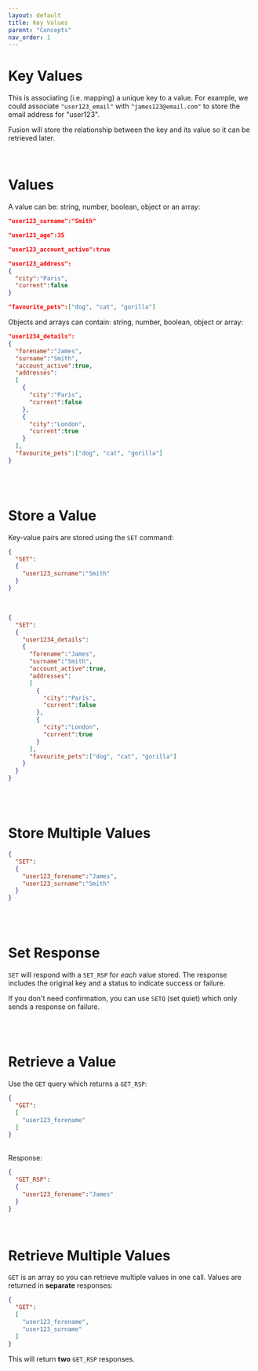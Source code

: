 ```yaml
---
layout: default
title: Key Values
parent: "Concepts"
nav_order: 1
---
```


# Key Values
This is associating (i.e. mapping) a unique key to a value. For example, we could associate `"user123_email"` with `"james123@email.com"` to store the email address for "user123".


Fusion will store the relationship between the key and its value so it can be retrieved later.

<br/>

# Values
A value can be: string, number, boolean, object or an array:

```json
"user123_surname":"Smith"
```

```json
"user123_age":35
```

```json
"user123_account_active":true
```


```json
"user123_address":
{
  "city":"Paris",
  "current":false
}
```

```json
"favourite_pets":["dog", "cat", "gorilla"]
```

Objects and arrays can contain: string, number, boolean, object or array:

```json
"user1234_details":
{
  "forename":"James",
  "surname":"Smith",
  "account_active":true,
  "addresses":
  [
    {
      "city":"Paris",
      "current":false
    },
    {
      "city":"London",
      "current":true
    }    
  ],
  "favourite_pets":["dog", "cat", "gorilla"]
}
```
<br/><br/>


# Store a Value
Key-value pairs are stored using the `SET` command:

```json
{
  "SET":
  {
    "user123_surname":"Smith"
  }
}
```
<br/>

```json
{
  "SET":
  {
    "user1234_details":
    {
      "forename":"James",
      "surname":"Smith",
      "account_active":true,
      "addresses":
      [
        {
          "city":"Paris",
          "current":false
        },
        {
          "city":"London",
          "current":true
        }    
      ],
      "favourite_pets":["dog", "cat", "gorilla"]
    }
  }
}
```

<br/><br/>

# Store Multiple Values

```json
{
  "SET":
  {
    "user123_forename":"James",
    "user123_surname":"Smith"
  }
}
```

<br/><br/>

# Set Response

`SET` will respond with a `SET_RSP` for *each* value stored. The response includes the original key and a status to indicate success or failure. 

If you don't need confirmation, you can use `SETQ` (set quiet) which only sends a response on failure.


<br/><br/>

# Retrieve a Value
Use the `GET` query which returns a `GET_RSP`:

```json
{
  "GET":
  [
    "user123_forename"
  ]
}
```

<br/>
Response:

```json
{
  "GET_RSP":
  {
    "user123_forename":"James"
  }
}
```

<br/>

# Retrieve Multiple Values
`GET` is an array so you can retrieve multiple values in one call. Values are returned in **separate** responses:

```json
{
  "GET":
  [
    "user123_forename",
    "user123_surname"
  ]
}
```

This will return **two** `GET_RSP` responses.